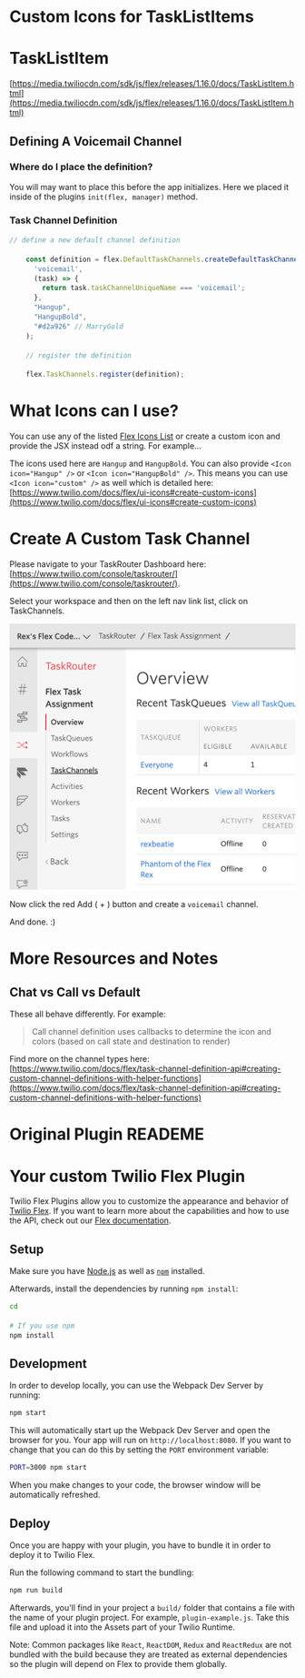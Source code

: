 # Custom Icons for TaskListItems

# TaskListItem
[https://media.twiliocdn.com/sdk/js/flex/releases/1.16.0/docs/TaskListItem.html](https://media.twiliocdn.com/sdk/js/flex/releases/1.16.0/docs/TaskListItem.html) 

## Defining A Voicemail Channel

### Where do I place the definition? 

You will may want to place this before the app initializes. Here we placed it inside of the plugins `init(flex, manager)` method. 
 
### Task Channel Definition

```jsx harmony
// define a new default channel definition

    const definition = flex.DefaultTaskChannels.createDefaultTaskChannel(
      'voicemail',
      (task) => {
        return task.taskChannelUniqueName === 'voicemail';
      }, 
      "Hangup",
      "HangupBold",
      "#d2a926" // MarryGold
    );

    // register the definition
    
    flex.TaskChannels.register(definition);
```

# What Icons can I use?

You can use any of the listed [Flex Icons List](https://www.twilio.com/docs/flex/ui-icons)
 or create a custom icon and provide the JSX instead odf a string. For example...
 
The icons used here are `Hangup` and `HangupBold`. You can also provide `<Icon icon="Hangup" />` or `<Icon icon="HangupBold" />`. 
This means you can use `<Icon icon="custom" />` as well which is detailed here: [https://www.twilio.com/docs/flex/ui-icons#create-custom-icons](https://www.twilio.com/docs/flex/ui-icons#create-custom-icons) 

# Create A Custom Task Channel

Please navigate to your TaskRouter Dashboard here: [https://www.twilio.com/console/taskrouter/](https://www.twilio.com/console/taskrouter/).

Select your workspace and then on the left nav link list, click on TaskChannels.

![Taskrouter Dashboard nav list screen cap](TaskRouterScreenCap.png)   

Now click the red Add ( + ) button and create a `voicemail` channel.

And done. :) 


# More Resources and Notes

## Chat vs Call vs Default

These all behave differently. For example: 

>Call channel definition uses callbacks to determine the icon and colors (based on call state and destination to render)

Find more on the channel types here: [https://www.twilio.com/docs/flex/task-channel-definition-api#creating-custom-channel-definitions-with-helper-functions](https://www.twilio.com/docs/flex/task-channel-definition-api#creating-custom-channel-definitions-with-helper-functions)


# Original Plugin READEME

# Your custom Twilio Flex Plugin

Twilio Flex Plugins allow you to customize the appearance and behavior of [Twilio Flex](https://www.twilio.com/flex). If you want to learn more about the capabilities and how to use the API, check out our [Flex documentation](https://www.twilio.com/docs/flex).

## Setup

Make sure you have [Node.js](https://nodejs.org) as well as [`npm`](https://npmjs.com) installed.

Afterwards, install the dependencies by running `npm install`:

```bash
cd 

# If you use npm
npm install
```

## Development

In order to develop locally, you can use the Webpack Dev Server by running:

```bash
npm start
```

This will automatically start up the Webpack Dev Server and open the browser for you. Your app will run on `http://localhost:8080`. If you want to change that you can do this by setting the `PORT` environment variable:

```bash
PORT=3000 npm start
```

When you make changes to your code, the browser window will be automatically refreshed.

## Deploy

Once you are happy with your plugin, you have to bundle it in order to deploy it to Twilio Flex.

Run the following command to start the bundling:

```bash
npm run build
```

Afterwards, you'll find in your project a `build/` folder that contains a file with the name of your plugin project. For example, `plugin-example.js`. Take this file and upload it into the Assets part of your Twilio Runtime.

Note: Common packages like `React`, `ReactDOM`, `Redux` and `ReactRedux` are not bundled with the build because they are treated as external dependencies so the plugin will depend on Flex to provide them globally.
